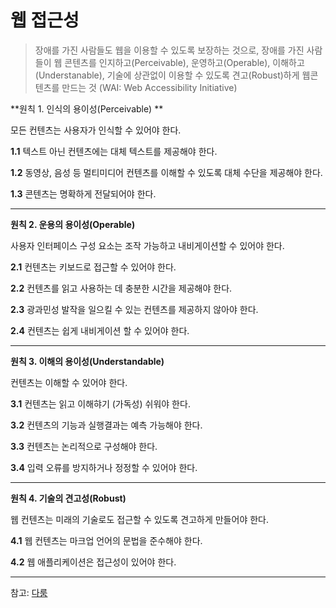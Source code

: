 # 웹 접근성

> 장애를 가진 사람들도 웹을 이용할 수 있도록 보장하는 것으로, 장애를 가진 사람들이 웹 콘텐츠를 인지하고(Perceivable), 운영하고(Operable), 이해하고(Understanable), 기술에 상관없이 이용할 수 있도록 견고(Robust)하게 웹콘텐츠를 만드는 것 (WAI: Web Accessibility Initiative)

**원칙 1. 인식의 용이성(Perceivable) ** 

모든 컨텐츠는 사용자가 인식할 수 있어야 한다.  

**1.1** 텍스트 아닌 컨텐츠에는 대체 텍스트를 제공해야 한다.  

**1.2** 동영상, 음성 등 멀티미디어 컨텐츠를 이해할 수 있도록 대체 수단을 제공해야 한다.  

**1.3** 콘텐츠는 명확하게 전달되어야 한다.  

---

**원칙 2. 운용의 용이성(Operable)**   

사용자 인터페이스 구성 요소는 조작 가능하고 내비게이션할 수 있어야 한다.  

**2.1** 컨텐츠는 키보드로 접근할 수 있어야 한다.  

**2.2** 컨텐츠를 읽고 사용하는 데 충분한 시간을 제공해야 한다.  

**2.3** 광과민성 발작을 일으킬 수 있는 컨텐츠를 제공하지 않아야 한다.  

**2.4** 컨텐츠는 쉽게 내비게이션 할 수 있어야 한다.  

---

**원칙 3. 이해의 용이성(Understandable)**  

컨텐츠는 이해할 수 있어야 한다.

**3.1** 컨텐츠는 읽고 이해햐기 (가독성) 쉬워야 한다.  

**3.2** 컨텐츠의 기능과 실행결과는 예측 가능해야 한다.  

**3.3** 컨텐츠는 논리적으로 구성해야 한다.  

**3.4** 입력 오류를 방지하거나 정정할 수 있어야 한다.  

---

**원칙 4. 기술의 견고성(Robust)**  

웹 컨텐츠는 미래의 기술로도 접근할 수 있도록 견고하게 만들어야 한다.

**4.1** 웹 컨텐츠는 마크업 언어의 문법을 준수해야 한다.  

**4.2** 웹 애플리케이션은 접근성이 있어야 한다.  

---

참고: [다룸](http://darum.daum.net/accessibility/pc/web_itemize)  

